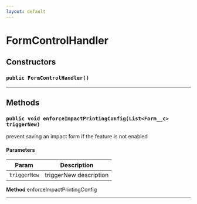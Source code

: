 ```yaml
---
layout: default
---
```

# FormControlHandler
## Constructors
### `public FormControlHandler()`
---
## Methods
### `public void enforceImpactPrintingConfig(List<Form__c> triggerNew)`

prevent saving an impact form if the feature is not enabled

#### Parameters

|Param|Description|
|---|---|
|`triggerNew`|triggerNew description|


**Method** enforceImpactPrintingConfig

---
